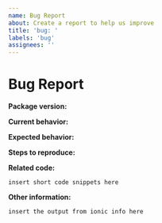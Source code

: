 ```yaml
---
name: Bug Report
about: Create a report to help us improve
title: 'bug: '
labels: 'bug'
assignees: ''
---
```


<!-- Please do not submit support requests or "How to" questions here. -->

<!-- ISSUES MISSING IMPORTANT INFORMATION MAY BE CLOSED WITHOUT INVESTIGATION. -->

# Bug Report

**Package version:**

**Current behavior:**
<!-- Describe how the bug manifests. -->

**Expected behavior:**
<!-- Describe what the behavior would be without the bug. -->

**Steps to reproduce:**
<!--  Please explain the steps required to duplicate the issue, especially if you are able to provide a sample application. -->

**Related code:**

<!-- If you are able to illustrate the bug or feature request with an example, please provide a sample application via one of the following means:

A sample application via GitHub

StackBlitz (https://stackblitz.com)

Plunker (http://plnkr.co/edit/cpeRJs?p=preview)

-->

```
insert short code snippets here
```

**Other information:**
<!-- List any other information that is relevant to your issue. Stack traces, related issues, suggestions on how to fix, Stack Overflow links, forum links, etc. -->

```
insert the output from ionic info here
```
